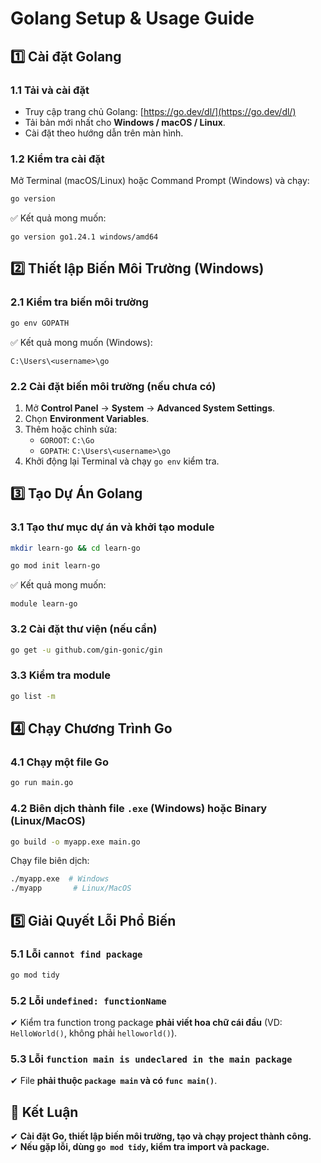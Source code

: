 # Golang Setup & Usage Guide

## 1️⃣ Cài đặt Golang

### 1.1 Tải và cài đặt
- Truy cập trang chủ Golang: [https://go.dev/dl/](https://go.dev/dl/)
- Tải bản mới nhất cho **Windows / macOS / Linux**.
- Cài đặt theo hướng dẫn trên màn hình.

### 1.2 Kiểm tra cài đặt
Mở Terminal (macOS/Linux) hoặc Command Prompt (Windows) và chạy:
```sh
go version
```
✅ Kết quả mong muốn:
```
go version go1.24.1 windows/amd64
```

## 2️⃣ Thiết lập Biến Môi Trường (Windows)
### 2.1 Kiểm tra biến môi trường
```sh
go env GOPATH
```
✅ Kết quả mong muốn (Windows):
```
C:\Users\<username>\go
```

### 2.2 Cài đặt biến môi trường (nếu chưa có)
1. Mở **Control Panel** → **System** → **Advanced System Settings**.
2. Chọn **Environment Variables**.
3. Thêm hoặc chỉnh sửa:
   - `GOROOT`: `C:\Go`
   - `GOPATH`: `C:\Users\<username>\go`
   <!-- - Thêm `C:\Go\bin` và `C:\Users\<username>\go\bin` vào `Path`. -->
4. Khởi động lại Terminal và chạy `go env` kiểm tra.

## 3️⃣ Tạo Dự Án Golang
### 3.1 Tạo thư mục dự án và khởi tạo module
```sh
mkdir learn-go && cd learn-go
```
```sh
go mod init learn-go
```
✅ Kết quả mong muốn:
```
module learn-go
```

### 3.2 Cài đặt thư viện (nếu cần)
```sh
go get -u github.com/gin-gonic/gin
```

### 3.3 Kiểm tra module
```sh
go list -m
```

## 4️⃣ Chạy Chương Trình Go
### 4.1 Chạy một file Go
```sh
go run main.go
```
### 4.2 Biên dịch thành file `.exe` (Windows) hoặc Binary (Linux/MacOS)
```sh
go build -o myapp.exe main.go
```
Chạy file biên dịch:
```sh
./myapp.exe  # Windows
./myapp       # Linux/MacOS
```

## 5️⃣ Giải Quyết Lỗi Phổ Biến
### 5.1 Lỗi `cannot find package`
```sh
go mod tidy
```

### 5.2 Lỗi `undefined: functionName`
✔ Kiểm tra function trong package **phải viết hoa chữ cái đầu** (VD: `HelloWorld()`, không phải `helloworld()`).

### 5.3 Lỗi `function main is undeclared in the main package`
✔ File **phải thuộc `package main` và có `func main()`**.

## 🎯 Kết Luận
✔ **Cài đặt Go, thiết lập biến môi trường, tạo và chạy project thành công.**  
✔ **Nếu gặp lỗi, dùng `go mod tidy`, kiểm tra import và package.**
